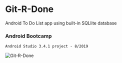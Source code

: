# Git-R-Done
Android To Do List app using built-in SQLlite database
<h3>Android Bootcamp</h3>

    Android Studio 3.4.1 project - 8/2019

![Git-R-Done](https://alanv73.github.io/video/gitrdone.gif)

